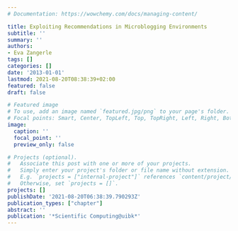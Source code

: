 ```yaml
---
# Documentation: https://wowchemy.com/docs/managing-content/

title: Exploiting Recommendations in Microblogging Environments
subtitle: ''
summary: ''
authors:
- Eva Zangerle
tags: []
categories: []
date: '2013-01-01'
lastmod: 2021-08-20T08:38:39+02:00
featured: false
draft: false

# Featured image
# To use, add an image named `featured.jpg/png` to your page's folder.
# Focal points: Smart, Center, TopLeft, Top, TopRight, Left, Right, BottomLeft, Bottom, BottomRight.
image:
  caption: ''
  focal_point: ''
  preview_only: false

# Projects (optional).
#   Associate this post with one or more of your projects.
#   Simply enter your project's folder or file name without extension.
#   E.g. `projects = ["internal-project"]` references `content/project/deep-learning/index.md`.
#   Otherwise, set `projects = []`.
projects: []
publishDate: '2021-08-20T06:38:39.790293Z'
publication_types: ["chapter"]
abstract: ''
publication: '*Scientific Computing@uibk*'
---
```

